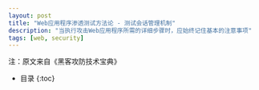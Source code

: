 ```yaml
---
layout: post
title: "Web应用程序渗透测试方法论 - 测试会话管理机制"
description: "当执行攻击Web应用程序所需的详细步骤时，应始终记住基本的注意事项"
tags: [web, security]
---
```

注：原文来自《黑客攻防技术宝典》

* 目录
{:toc}